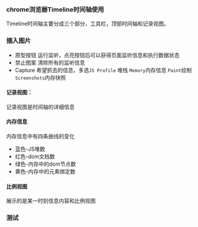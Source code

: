 ### chrome浏览器Timeline时间轴使用


Timeline时间轴主要分成三个部分，工具栏，顶部时间轴和记录视图。

### 插入图片

* 原型按钮 运行监听，点亮按钮后可以获得页面监听信息和执行数据状态
* 禁止图案 清除所有的监听信息
* Capture 希望抓去的信息，多选`JS Profile` 堆栈 `Memory`内存信息 `Paint`绘制 `Screenshots`内存快照

#### 记录视图：
记录视图是时间轴的详细信息

#### 内存信息

内存信息中有四条曲线的变化
* 蓝色-JS堆数
* 红色-dom文档数
* 绿色-内存中的dom节点数
* 黄色-内存中的元素绑定数

#### 比例视图
展示的是某一时刻信息内容和比例视图

### 测试
